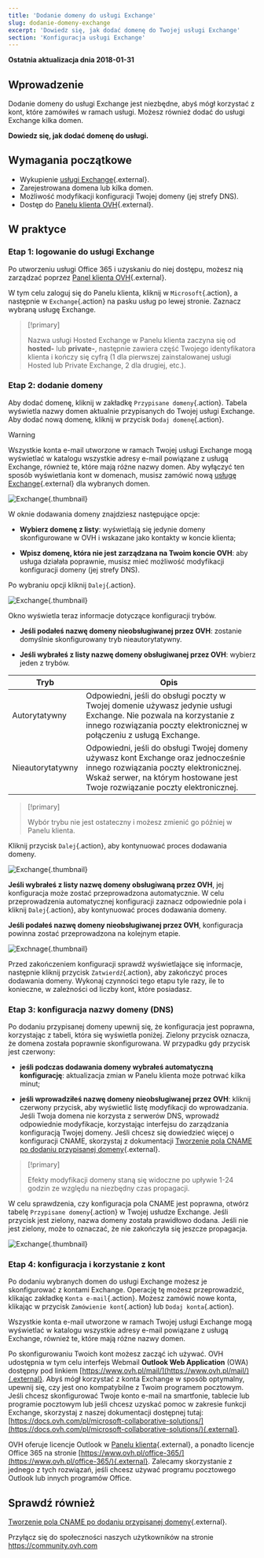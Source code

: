 ```yaml
---
title: 'Dodanie domeny do usługi Exchange'
slug: dodanie-domeny-exchange
excerpt: 'Dowiedz się, jak dodać domenę do Twojej usługi Exchange'
section: 'Konfiguracja usługi Exchange'
---
```


**Ostatnia aktualizacja dnia 2018-01-31**

## Wprowadzenie

Dodanie domeny do usługi Exchange jest niezbędne, abyś mógł korzystać z kont, które zamówiłeś w ramach usługi. Możesz również dodać do usługi Exchange kilka domen. 

**Dowiedz się, jak dodać domenę do usługi.**

## Wymagania początkowe

- Wykupienie [usługi Exchange](https://www.ovh.pl/emaile/hosted-exchange/){.external}.
- Zarejestrowana domena lub kilka domen.
- Możliwość modyfikacji konfiguracji Twojej domeny (jej strefy DNS).
- Dostęp do [Panelu klienta OVH](https://www.ovh.com/auth/?action=gotomanager){.external}.

## W praktyce

### Etap 1: logowanie do usługi Exchange

Po utworzeniu usługi Office 365 i uzyskaniu do niej dostępu, możesz nią zarządzać poprzez [Panel klienta OVH](https://www.ovh.com/auth/?action=gotomanager){.external}.

W tym celu zaloguj się do Panelu klienta, kliknij w `Microsoft`{.action}, a następnie w `Exchange`{.action} na pasku usług po lewej stronie. Zaznacz wybraną usługę Exchange.

> [!primary]
>
> Nazwa usługi Hosted Exchange w Panelu klienta zaczyna się od **hosted-** lub **private-**, następnie zawiera część Twojego identyfikatora klienta i kończy się cyfrą (1 dla pierwszej zainstalowanej usługi Hosted lub Private Exchange, 2 dla drugiej, etc.).
>

### Etap 2: dodanie domeny

Aby dodać domenę, kliknij w zakładkę `Przypisane domeny`{.action}. Tabela wyświetla nazwy domen aktualnie przypisanych do Twojej usługi Exchange. Aby dodać nową domenę, kliknij w przycisk `Dodaj domenę`{.action}.

> [!warning]
>
> Wszystkie konta e-mail utworzone w ramach Twojej usługi Exchange mogą wyświetlać w katalogu wszystkie adresy e-mail powiązane z usługą Exchange, również te, które mają różne nazwy domen. Aby wyłączyć ten sposób wyświetlania kont w domenach, musisz zamówić nową [usługę Exchange](https://www.ovh.pl/emaile/){.external} dla wybranych domen.
>

![Exchange](images/add_domain_exchange_step1.png){.thumbnail}

W oknie dodawania domeny znajdziesz następujące opcje:

- **Wybierz domenę z listy**: wyświetlają się jedynie domeny skonfigurowane w OVH i wskazane jako kontakty w koncie klienta;

- **Wpisz domenę, która nie jest zarządzana na Twoim koncie OVH**: aby usługa działała poprawnie, musisz mieć możliwość modyfikacji konfiguracji domeny (jej strefy DNS).

Po wybraniu opcji kliknij `Dalej`{.action}.

![Exchange](images/add_domain_exchange_step2.png){.thumbnail}

Okno wyświetla teraz informacje dotyczące konfiguracji trybów. 

- **Jeśli podałeś nazwę domeny nieobsługiwanej przez OVH**: zostanie domyślnie skonfigurowany tryb nieautorytatywny.

- **Jeśli wybrałeś z listy nazwę domeny obsługiwanej przez OVH**: wybierz jeden z trybów.

|Tryb|Opis|
|---|---|
|Autorytatywny|Odpowiedni, jeśli do obsługi poczty w Twojej domenie używasz jedynie usługi Exchange. Nie pozwala na korzystanie z innego rozwiązania poczty elektronicznej w połączeniu z usługą Exchange.|
|Nieautorytatywny|Odpowiedni, jeśli do obsługi Twojej domeny używasz kont Exchange oraz jednocześnie innego rozwiązania poczty elektronicznej. Wskaż serwer, na którym hostowane jest Twoje rozwiązanie poczty elektronicznej.|

> [!primary]
>
> Wybór trybu nie jest ostateczny i możesz zmienić go później w Panelu klienta.
>

Kliknij przycisk `Dalej`{.action}, aby kontynuować proces dodawania domeny.

![Exchange](images/add_domain_exchange_step3.png){.thumbnail}

**Jeśli wybrałeś z listy nazwę domeny obsługiwaną przez OVH**, jej konfiguracja może zostać przeprowadzona automatycznie. W celu przeprowadzenia automatycznej konfiguracji zaznacz odpowiednie pola i kliknij `Dalej`{.action}, aby kontynuować proces dodawania domeny.

**Jeśli podałeś nazwę domeny nieobsługiwanej przez OVH**, konfiguracja powinna zostać przeprowadzona na kolejnym etapie.

![Exchnage](images/add_domain_exchange_step4.png){.thumbnail}

Przed zakończeniem konfiguracji sprawdź wyświetlające się informacje, następnie kliknij przycisk `Zatwierdź`{.action}, aby zakończyć proces dodawania domeny. Wykonaj czynności tego etapu tyle razy, ile to konieczne, w zależności od liczby kont, które posiadasz.

### Etap 3: konfiguracja nazwy domeny (DNS)

Po dodaniu przypisanej domeny upewnij się, że konfiguracja jest poprawna, korzystając z tabeli, która się wyświetla poniżej. Zielony przycisk oznacza, że domena została poprawnie skonfigurowana. W przypadku gdy przycisk jest czerwony:

- **jeśli podczas dodawania domeny wybrałeś automatyczną konfigurację**: aktualizacja zmian w Panelu klienta może potrwać kilka minut;

- **jeśli wprowadziłeś nazwę domeny nieobsługiwanej przez OVH**: kliknij czerwony przycisk, aby wyświetlić listę modyfikacji do wprowadzania. Jeśli Twoja domena nie korzysta z serwerów DNS, wprowadź odpowiednie modyfikacje, korzystając interfejsu do zarządzania konfiguracją Twojej domeny. Jeśli chcesz się dowiedzieć więcej o konfiguracji CNAME, skorzystaj z dokumentacji [Tworzenie pola CNAME po dodaniu przypisanej domeny](https://docs.ovh.com/pl/microsoft-collaborative-solutions/exchange_20132016_dodanie_pola_cname/){.external}.

> [!primary]
>
> Efekty modyfikacji domeny staną się widoczne po upływie 1-24 godzin ze względu na niezbędny czas propagacji.
>

W celu sprawdzenia, czy konfiguracja pola CNAME jest poprawna, otwórz tabelę `Przypisane domeny`{.action} w Twojej usłudze Exchange. Jeśli przycisk jest zielony, nazwa domeny została prawidłowo dodana.  Jeśli nie jest zielony, może to oznaczać, że nie zakończyła się jeszcze propagacja.

![Exchange](images/add_domain_exchange_step5.png){.thumbnail}

### Etap 4: konfiguracja i korzystanie z kont

Po dodaniu wybranych domen do usługi Exchange możesz je skonfigurować z kontami Exchange. Operację tę możesz przeprowadzić, klikając zakładkę `Konta e-mail`{.action}. Możesz zamówić nowe konta, klikając w przycisk `Zamówienie kont`{.action} lub `Dodaj konta`{.action}. 

Wszystkie konta e-mail utworzone w ramach Twojej usługi Exchange mogą wyświetlać w katalogu wszystkie adresy e-mail powiązane z usługą Exchange, również te, które mają różne nazwy domen.

Po skonfigurowaniu Twoich kont możesz zacząć ich używać. OVH udostępnia w tym celu interfejs Webmail **Outlook Web Application** (OWA) dostępny pod linkiem [https://www.ovh.pl/mail/](https://www.ovh.pl/mail/){.external}. 
Abyś mógł korzystać z konta Exchange w sposób optymalny, upewnij się, czy jest ono kompatybilne z Twoim programem pocztowym. Jeśli chcesz skonfigurować Twoje konto e-mail na smartfonie, tablecie lub programie pocztowym lub jeśli chcesz uzyskać pomoc w zakresie funkcji Exchange, skorzystaj z naszej dokumentacji dostępnej tutaj: [https://docs.ovh.com/pl/microsoft-collaborative-solutions/](https://docs.ovh.com/pl/microsoft-collaborative-solutions/){.external}.

OVH oferuje licencje Outlook w [Panelu klienta](https://www.ovh.com/auth/?action=gotomanager){.external}, a ponadto licencje Office 365 na stronie [https://www.ovh.pl/office-365/](https://www.ovh.pl/office-365/){.external}. Zalecamy skorzystanie z jednego z tych rozwiązań, jeśli chcesz używać programu pocztowego Outlook lub innych programów Office.

## Sprawdź również

[Tworzenie pola CNAME po dodaniu przypisanej domeny](https://docs.ovh.com/pl/microsoft-collaborative-solutions/exchange_20132016_dodanie_pola_cname/){.external}.

Przyłącz się do społeczności naszych użytkowników na stronie <https://community.ovh.com>